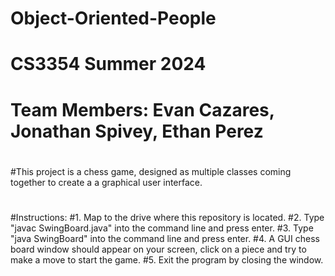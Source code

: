 # Object-Oriented-People

# CS3354 Summer 2024

# Team Members: Evan Cazares, Jonathan Spivey, Ethan Perez
#
#This project is a chess game, designed as multiple classes coming together to create a a graphical user interface.
#
#Instructions:
#1. Map to the drive where this repository is located.
#2. Type "javac SwingBoard.java" into the command line and press enter.
#3. Type "java SwingBoard" into the command line and press enter.
#4. A GUI chess board window should appear on your screen, click on a piece and try to make a move to start the game.
#5. Exit the program by closing the window.
#

